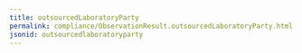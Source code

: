 ```yaml
---
title: outsourcedLaboratoryParty
permalink: compliance/ObservationResult.outsourcedLaboratoryParty.html
jsonid: outsourcedlaboratoryparty
---
```

